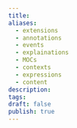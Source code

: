 ```yaml
---
title: 
aliases:
  - extensions
  - annotations
  - events
  - explainations
  - MOCs
  - contexts
  - expressions
  - content
description: 
tags: 
draft: false
publish: true
---
```

